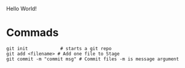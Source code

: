 Hello World!

# Commads

```
git init            # starts a git repo
git add <filename> # Add one file to Stage
git commit -m "commit msg" # Commit files -m is message argument
```

